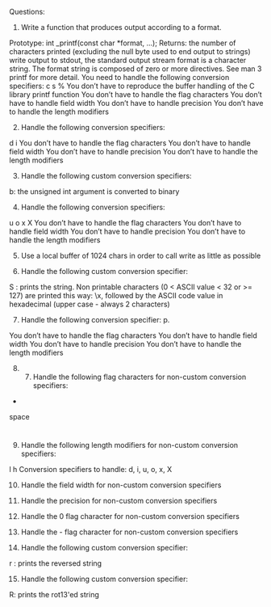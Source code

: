 Questions:

1. Write a function that produces output according to a format.

Prototype: int _printf(const char *format, ...);
Returns: the number of characters printed (excluding the null byte used to end output to strings)
write output to stdout, the standard output stream
format is a character string. The format string is composed of zero or more directives. See man 3 printf for more detail. You need to handle the following conversion specifiers:
c
s
%
You don’t have to reproduce the buffer handling of the C library printf function
You don’t have to handle the flag characters
You don’t have to handle field width
You don’t have to handle precision
You don’t have to handle the length modifiers

2. Handle the following conversion specifiers:

d
i
You don’t have to handle the flag characters
You don’t have to handle field width
You don’t have to handle precision
You don’t have to handle the length modifiers

3. Handle the following custom conversion specifiers:

b: the unsigned int argument is converted to binary

4. Handle the following conversion specifiers:

u
o
x
X
You don’t have to handle the flag characters
You don’t have to handle field width
You don’t have to handle precision
You don’t have to handle the length modifiers

5. Use a local buffer of 1024 chars in order to call write as little as possible

6. Handle the following custom conversion specifier:

S : prints the string.
Non printable characters (0 < ASCII value < 32 or >= 127) are printed this way: \x, followed by the ASCII code value in hexadecimal (upper case - always 2 characters)

7. Handle the following conversion specifier: p.

You don’t have to handle the flag characters
You don’t have to handle field width
You don’t have to handle precision
You don’t have to handle the length modifiers

8. 7. Handle the following flag characters for non-custom conversion specifiers:

+
space
#

9. Handle the following length modifiers for non-custom conversion specifiers:

l
h
Conversion specifiers to handle: d, i, u, o, x, X

10. Handle the field width for non-custom conversion specifiers

11. Handle the precision for non-custom conversion specifiers

12. Handle the 0 flag character for non-custom conversion specifiers

13. Handle the - flag character for non-custom conversion specifiers

14. Handle the following custom conversion specifier:

r : prints the reversed string

15. Handle the following custom conversion specifier:

R: prints the rot13'ed string
